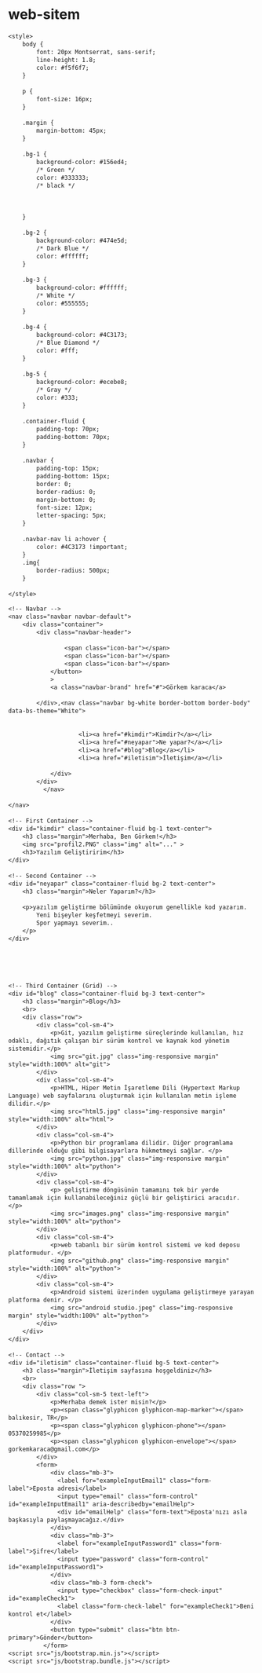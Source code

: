 # web-sitem
<!DOCTYPE html>
<html lang="tr">

<head>
    <title>Görkem karaca- Kişisel Web Sitesi</title>
    <meta charset="UTF-8">
    <meta name="description" content="Görkem karaca - Kişisel Web Sitesi">
    <meta name="keywords" content="grkem karaca">
    <meta name="author" content="Görkem karaca">
    <meta name="viewport" content="width=device-width, initial-scale=1">
    <link rel="stylesheet" href="css/bootstrap.min.css">
    <link href="https://fonts.googleapis.com/css?family=Montserrat" rel="stylesheet">
    <script src="js/jquery-3.7.1.min.js"></script>
    <script src="js/bootstrap.min.js"></script>
    <link rel="stylesheet" href="https://cdnjs.cloudflare.com/ajax/libs/font-awesome/4.7.0/css/font-awesome.min.css">

    <style>
        body {
            font: 20px Montserrat, sans-serif;
            line-height: 1.8;
            color: #f5f6f7;
        }
        
        p {
            font-size: 16px;
        }
        
        .margin {
            margin-bottom: 45px;
        }
        
        .bg-1 {
            background-color: #156ed4;
            /* Green */
            color: #333333;
            /* black */
            
            
            
        }
        
        .bg-2 {
            background-color: #474e5d;
            /* Dark Blue */
            color: #ffffff;
        }
        
        .bg-3 {
            background-color: #ffffff;
            /* White */
            color: #555555;
        }
        
        .bg-4 {
            background-color: #4C3173;
            /* Blue Diamond */
            color: #fff;
        }
        
        .bg-5 {
            background-color: #ecebe8;
            /* Gray */
            color: #333;
        }
        
        .container-fluid {
            padding-top: 70px;
            padding-bottom: 70px;
        }
        
        .navbar {
            padding-top: 15px;
            padding-bottom: 15px;
            border: 0;
            border-radius: 0;
            margin-bottom: 0;
            font-size: 12px;
            letter-spacing: 5px;
        }
        
        .navbar-nav li a:hover {
            color: #4C3173 !important;
        }
        .img{
            border-radius: 500px;
        }
        
    </style>
</head>

<body>

    <!-- Navbar -->
    <nav class="navbar navbar-default">
        <div class="container">
            <div class="navbar-header">
                
                    <span class="icon-bar"></span>
                    <span class="icon-bar"></span>
                    <span class="icon-bar"></span>
                </button>
                >
                <a class="navbar-brand" href="#">Görkem karaca</a>
               
            </div>,<nav class="navbar bg-white border-bottom border-body" data-bs-theme="White">
                
                  
                        <li><a href="#kimdir">Kimdir?</a></li>
                        <li><a href="#neyapar">Ne yapar?</a></li>
                        <li><a href="#blog">Blog</a></li>
                        <li><a href="#iletisim">İletişim</a></li>
                  
                </div>
            </div>
              </nav>
            
    </nav>

    <!-- First Container -->
    <div id="kimdir" class="container-fluid bg-1 text-center">
        <h3 class="margin">Merhaba, Ben Görkem!</h3>
        <img src="profil2.PNG" class="img" alt="..." >
        <h3>Yazılım Geliştiririm</h3>
    </div>

    <!-- Second Container -->
    <div id="neyapar" class="container-fluid bg-2 text-center">
        <h3 class="margin">Neler Yaparım?</h3>
        
        <p>yazılım geliştirme bölümünde okuyorum genellikle kod yazarım.
            Yeni bişeyler keşfetmeyi severim.
            Spor yapmayı severim.. 
        </p>
    </div>



        

    <!-- Third Container (Grid) -->
    <div id="blog" class="container-fluid bg-3 text-center">
        <h3 class="margin">Blog</h3>
        <br>
        <div class="row">
            <div class="col-sm-4">
                <p>Git, yazılım geliştirme süreçlerinde kullanılan, hız odaklı, dağıtık çalışan bir sürüm kontrol ve kaynak kod yönetim sistemidir.</p>
                <img src="git.jpg" class="img-responsive margin" style="width:100%" alt="git">
            </div>
            <div class="col-sm-4">
                <p>HTML, Hiper Metin İşaretleme Dili (Hypertext Markup Language) web sayfalarını oluşturmak için kullanılan metin işleme dilidir.</p>
                <img src="html5.jpg" class="img-responsive margin" style="width:100%" alt="html">
            </div>
            <div class="col-sm-4">
                <p>Python bir programlama dilidir. Diğer programlama dillerinde olduğu gibi bilgisayarlara hükmetmeyi sağlar. </p>
                <img src="python.jpg" class="img-responsive margin" style="width:100%" alt="python">
            </div>
            <div class="col-sm-4">
                <p> geliştirme döngüsünün tamamını tek bir yerde tamamlamak için kullanabileceğiniz güçlü bir geliştirici aracıdır. </p>
                <img src="images.png" class="img-responsive margin" style="width:100%" alt="python">
            </div>
            <div class="col-sm-4">
                <p>web tabanlı bir sürüm kontrol sistemi ve kod deposu platformudur. </p>
                <img src="github.png" class="img-responsive margin" style="width:100%" alt="python">
            </div>
            <div class="col-sm-4">
                <p>Android sistemi üzerinden uygulama geliştirmeye yarayan platforma denir. </p>
                <img src="android studio.jpeg" class="img-responsive margin" style="width:100%" alt="python">
            </div>
        </div>
    </div>

    <!-- Contact -->
    <div id="iletisim" class="container-fluid bg-5 text-center">
        <h3 class="margin">İletişim sayfasına hoşgeldiniz</h3>
        <br>
        <div class="row ">
            <div class="col-sm-5 text-left">
                <p>Merhaba demek ister misin?</p>
                <p><span class="glyphicon glyphicon-map-marker"></span> balıkesir, TR</p>
                <p><span class="glyphicon glyphicon-phone"></span> 05370259985</p>
                <p><span class="glyphicon glyphicon-envelope"></span> gorkemkaraca@gmail.com</p>
            </div>
            <form>
                <div class="mb-3">
                  <label for="exampleInputEmail1" class="form-label">Eposta adresi</label>
                  <input type="email" class="form-control" id="exampleInputEmail1" aria-describedby="emailHelp">
                  <div id="emailHelp" class="form-text">Eposta'nızı asla başkasıyla paylaşmayacağız.</div>
                </div>
                <div class="mb-3">
                  <label for="exampleInputPassword1" class="form-label">Şifre</label>
                  <input type="password" class="form-control" id="exampleInputPassword1">
                </div>
                <div class="mb-3 form-check">
                  <input type="checkbox" class="form-check-input" id="exampleCheck1">
                  <label class="form-check-label" for="exampleCheck1">Beni kontrol et</label>
                </div>
                <button type="submit" class="btn btn-primary">Gönder</button>
              </form>
    <script src="js/bootstrap.min.js"></script>
    <script src="js/bootstrap.bundle.js"></script>

</body>

</html>
